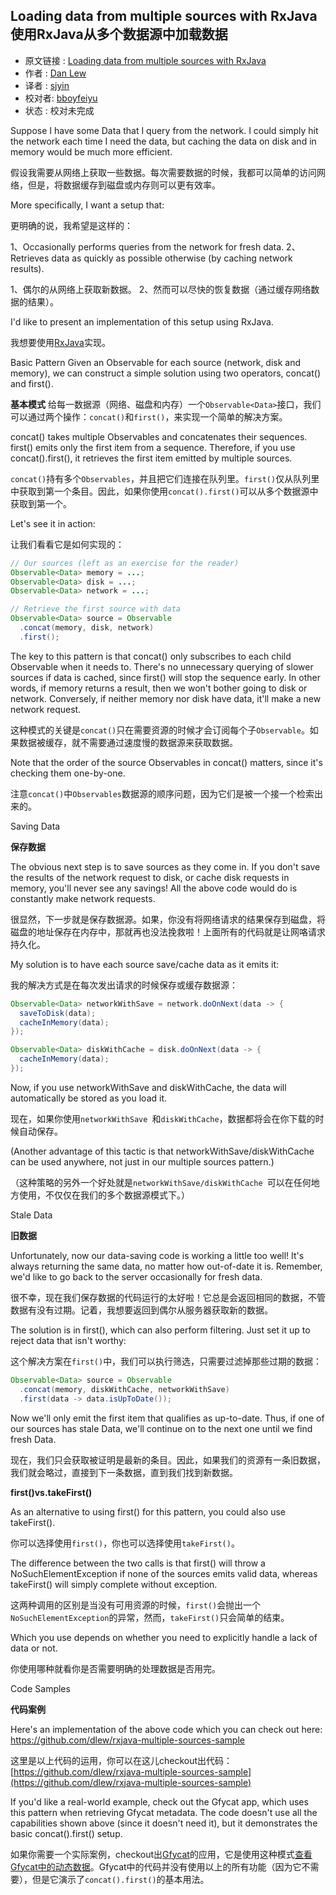 Loading data from multiple sources with RxJava
使用RxJava从多个数据源中加载数据
---

>
* 原文链接 : [Loading data from multiple sources with RxJava](http://blog.danlew.net/2015/06/22/loading-data-from-multiple-sources-with-rxjava/)    
* 作者 : [Dan Lew](http://blog.danlew.net/author/dan-lew/)    
* 译者 : [sjyin](https://github.com/yinshijian-kkb)     
* 校对者: [bboyfeiyu](https://github.com/bboyfeiyu)  
* 状态 :   校对未完成


Suppose I have some Data that I query from the network. I could simply hit the network each time I need the data, but caching the data on disk and in memory would be much more efficient.

假设我需要从网络上获取一些数据。每次需要数据的时候，我都可以简单的访问网络，但是，将数据缓存到磁盘或内存则可以更有效率。

More specifically, I want a setup that:

更明确的说，我希望是这样的：

1、Occasionally performs queries from the network for fresh data.
2、Retrieves data as quickly as possible otherwise (by caching network results).

1、偶尔的从网络上获取新数据。
2、然而可以尽快的恢复数据（通过缓存网络数据的结果）。

I'd like to present an implementation of this setup using RxJava.

我想要使用[RxJava](https://github.com/ReactiveX/RxJava)实现。

Basic Pattern
Given an Observable<Data> for each source (network, disk and memory), we can construct a simple solution using two operators, concat() and first().

**基本模式**
给每一数据源（网络、磁盘和内存）一个```Observable<Data>```接口，我们可以通过两个操作：```concat()```和```first()```，来实现一个简单的解决方案。

concat() takes multiple Observables and concatenates their sequences. first() emits only the first item from a sequence. Therefore, if you use concat().first(), it retrieves the first item emitted by multiple sources.

```concat()```持有多个```Observables```，并且把它们连接在队列里。```first()```仅从队列里中获取到第一个条目。因此，如果你使用```concat().first()```可以从多个数据源中获取到第一个。

Let's see it in action:

让我们看看它是如何实现的：

```java
// Our sources (left as an exercise for the reader)
Observable<Data> memory = ...;  
Observable<Data> disk = ...;  
Observable<Data> network = ...;

// Retrieve the first source with data
Observable<Data> source = Observable  
  .concat(memory, disk, network)
  .first();
```

The key to this pattern is that concat() only subscribes to each child Observable when it needs to. There's no unnecessary querying of slower sources if data is cached, since first() will stop the sequence early. In other words, if memory returns a result, then we won't bother going to disk or network. Conversely, if neither memory nor disk have data, it'll make a new network request.

这种模式的关键是```concat()```只在需要资源的时候才会订阅每个子```Observable```。如果数据被缓存，就不需要通过速度慢的数据源来获取数据。

Note that the order of the source Observables in concat() matters, since it's checking them one-by-one.

注意```concat()```中```Observables```数据源的顺序问题，因为它们是被一个接一个检索出来的。

Saving Data

**保存数据**

The obvious next step is to save sources as they come in. If you don't save the results of the network request to disk, or cache disk requests in memory, you'll never see any savings! All the above code would do is constantly make network requests.

很显然，下一步就是保存数据源。如果，你没有将网络请求的结果保存到磁盘，将磁盘的地址保存在内存中，那就再也没法挽救啦！上面所有的代码就是让网咯请求持久化。

My solution is to have each source save/cache data as it emits it:

我的解决方式是在每次发出请求的时候保存或缓存数据源：

```java
Observable<Data> networkWithSave = network.doOnNext(data -> {  
  saveToDisk(data);
  cacheInMemory(data);
});

Observable<Data> diskWithCache = disk.doOnNext(data -> {  
  cacheInMemory(data);
});
```

Now, if you use networkWithSave and diskWithCache, the data will automatically be stored as you load it.

现在，如果你使用```networkWithSave ```和```diskWithCache```，数据都将会在你下载的时候自动保存。

(Another advantage of this tactic is that networkWithSave/diskWithCache can be used anywhere, not just in our multiple sources pattern.)

（这种策略的另外一个好处就是```networkWithSave/diskWithCache ```可以在任何地方使用，不仅仅在我们的多个数据源模式下。）

Stale Data

**旧数据**

Unfortunately, now our data-saving code is working a little too well! It's always returning the same data, no matter how out-of-date it is. Remember, we'd like to go back to the server occasionally for fresh data.

很不幸，现在我们保存数据的代码运行的太好啦！它总是会返回相同的数据，不管数据有没有过期。记着，我想要返回到偶尔从服务器获取新的数据。

The solution is in first(), which can also perform filtering. Just set it up to reject data that isn't worthy:

这个解决方案在```first()```中，我们可以执行筛选，只需要过滤掉那些过期的数据：

```java
Observable<Data> source = Observable  
  .concat(memory, diskWithCache, networkWithSave)
  .first(data -> data.isUpToDate());
```
Now we'll only emit the first item that qualifies as up-to-date. Thus, if one of our sources has stale Data, we'll continue on to the next one until we find fresh Data.

现在，我们只会获取被证明是最新的条目。因此，如果我们的资源有一条旧数据，我们就会略过，直接到下一条数据，直到我们找到新数据。

**first()vs.takeFirst()**

As an alternative to using first() for this pattern, you could also use takeFirst().

你可以选择使用```first()```，你也可以选择使用```takeFirst()```。

The difference between the two calls is that first() will throw a NoSuchElementException if none of the sources emits valid data, whereas takeFirst() will simply complete without exception.

这两种调用的区别是当没有可用资源的时候，```first()```会抛出一个```NoSuchElementException```的异常，然而，```takeFirst()```只会简单的结束。

Which you use depends on whether you need to explicitly handle a lack of data or not.

你使用哪种就看你是否需要明确的处理数据是否用完。

Code Samples

**代码案例**

Here's an implementation of the above code which you can check out here: https://github.com/dlew/rxjava-multiple-sources-sample

这里是以上代码的运用，你可以在这儿checkout出代码：[https://github.com/dlew/rxjava-multiple-sources-sample](https://github.com/dlew/rxjava-multiple-sources-sample)

If you'd like a real-world example, check out the Gfycat app, which uses this pattern when retrieving Gfycat metadata. The code doesn't use all the capabilities shown above (since it doesn't need it), but it demonstrates the basic concat().first() setup.

如果你需要一个实际案例，checkout出[Gfycat](https://github.com/dlew/android-gfycat)的应用，它是使用这种模式[查看Gfycat中的动态数据](https://github.com/dlew/android-gfycat/blob/6154ab4bf056a080a0d4fbc69c63594d2b3a4387/Gfycat/src/main/java/net/danlew/gfycat/service/GfycatService.java#L61-L76)。Gfycat中的代码并没有使用以上的所有功能（因为它不需要），但是它演示了```concat().first()```的基本用法。
